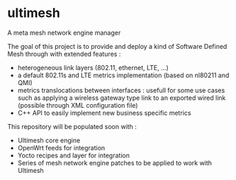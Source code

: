 # ultimesh
A meta mesh network engine manager

The goal of this project is to provide and deploy a kind of Software Defined Mesh through with extended features :
- heterogeneous link layers (802.11, ethernet, LTE, ...)
- a default 802.11s and LTE metrics implementation (based on nl80211 and QMI) 
- metrics translocations between interfaces : usefull for some use cases such as applying a wireless gateway type link to an exported wired link (possible through XML configuration file)
- C++ API to easily implement new business specific metrics

This repository will be populated soon with :
- Ultimesh core engine
- OpenWrt feeds for integration
- Yocto recipes and layer for integration
- Series of mesh network engine patches to be applied to work with Ultimesh
